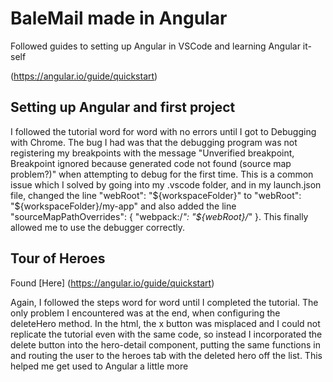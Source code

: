 # BaleMail made in Angular 
Followed guides to setting up Angular in VSCode and learning Angular it-self

(https://angular.io/guide/quickstart)

## Setting up Angular and first project
I followed the tutorial word for word with no errors until I got to Debugging with Chrome. The bug I had was that the debugging program was not registering my breakpoints with the message "Unverified breakpoint, Breakpoint ignored because generated code not found (source map problem?)" when attempting to debug for the first time. This is a common issue which I solved by going into my .vscode folder, and in my launch.json file, changed the line "webRoot": "${workspaceFolder}" to "webRoot": "${workspaceFolder}/my-app" and also added the line
"sourceMapPathOverrides": { "webpack:/*": "${webRoot}/*" }. This finally allowed me to use the debugger correctly.

## Tour of Heroes
Found [Here] (https://angular.io/guide/quickstart)

Again, I followed the steps word for word until I completed the tutorial. The only problem I encountered was at the end, when configuring the deleteHero method. In the html, the x button was misplaced and I could not replicate the tutorial even with the same code, so instead I incorporated the delete button into the hero-detail component, putting the same functions in and routing the user to the heroes tab with the deleted hero off the list. This helped me get used to Angular a little more


